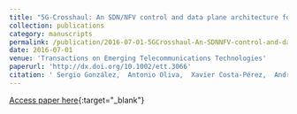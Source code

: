 ```yaml
---
title: "5G‐Crosshaul: An SDN/NFV control and data plane architecture for the 5G integrated Fronthaul/Backhaul"
collection: publications
category: manuscripts
permalink: /publication/2016-07-01-5GCrosshaul-An-SDNNFV-control-and-data-plane-architecture-for-the-5G-integrated-FronthaulBackhaul
date: 2016-07-01
venue: 'Transactions on Emerging Telecommunications Technologies'
paperurl: 'http://dx.doi.org/10.1002/ett.3066'
citation: ' Sergio González,  Antonio Oliva,  Xavier Costa‐Pérez,  Andrea Di,  Fabio Cavaliere,  Thomas Deiß,  Xi Li,  Alain Mourad, &quot;5G‐Crosshaul: An SDN/NFV control and data plane architecture for the 5G integrated Fronthaul/Backhaul.&quot; Transactions on Emerging Telecommunications Technologies, 2016.'
---
```

[Access paper here](http://dx.doi.org/10.1002/ett.3066){:target="_blank"}
